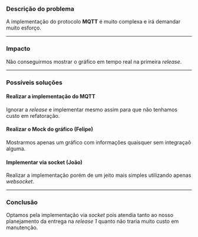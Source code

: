 ### Descrição do problema

A implementação do protocolo **MQTT** é muito complexa e irá demandar muito esforço.

___

### Impacto

Não conseguirmos mostrar o gráfico em tempo real na primeira *release*.

___
### Possíveis soluções

#### Realizar a implementação do MQTT

Ignorar a *release* e implementar mesmo assim para que não tenhamos custo em refatoração.

#### Realizar o Mock do gráfico (Felipe)

Mostrarmos apenas um gráfico com informações quaisquer sem integraçaõ alguma.

#### Implementar via socket (João)

Realizar a implementação porém de um jeito mais simples utilizando apenas *websocket*.

___
### Conclusão

Optamos pela implementação via *socket* pois atendia tanto ao nosso planejamento da entrega na *release 1* quanto não traria muito custo em manutenção.
